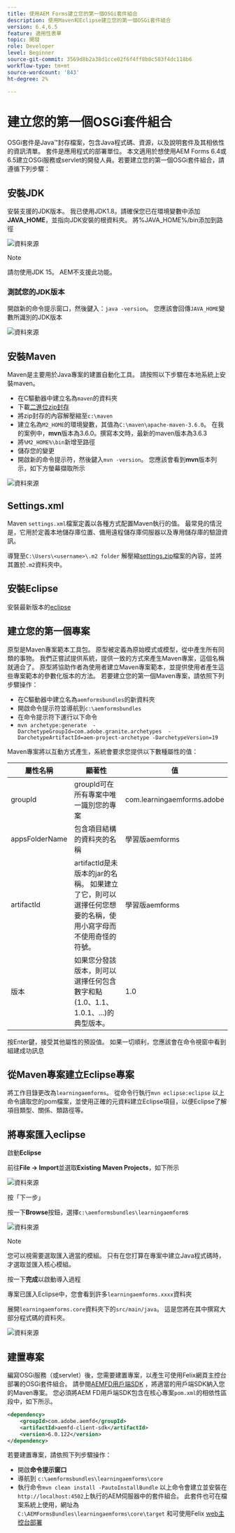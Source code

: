 ```yaml
---
title: 使用AEM Forms建立您的第一個OSGi套件組合
description: 使用Maven和Eclipse建立您的第一個OSGi套件組合
version: 6.4,6.5
feature: 適用性表單
topic: 開發
role: Developer
level: Beginner
source-git-commit: 3569d8b2a38d1cce02f6f4ff8b0c583f4dc118b6
workflow-type: tm+mt
source-wordcount: '843'
ht-degree: 2%

---
```



# 建立您的第一個OSGi套件組合

OSGi套件是Java™封存檔案，包含Java程式碼、資源，以及說明套件及其相依性的資訊清單。 套件是應用程式的部署單位。 本文適用於想使用AEM Forms 6.4或6.5建立OSGi服務或servlet的開發人員。若要建立您的第一個OSGi套件組合，請遵循下列步驟：


## 安裝JDK

安裝支援的JDK版本。 我已使用JDK1.8。請確保您已在環境變數中添加&#x200B;**JAVA_HOME**，並指向JDK安裝的根資料夾。
將%JAVA_HOME%/bin添加到路徑

![資料來源](assets/java-home.JPG)

>[!NOTE]
> 請勿使用JDK 15。 AEM不支援此功能。

### 測試您的JDK版本

開啟新的命令提示窗口，然後鍵入：`java -version`。 您應該會回傳`JAVA_HOME`變數所識別的JDK版本

![資料來源](assets/java-version.JPG)

## 安裝Maven

Maven是主要用於Java專案的建置自動化工具。 請按照以下步驟在本地系統上安裝maven。

* 在C驅動器中建立名為`maven`的資料夾
* 下載[二進位zip封存](http://maven.apache.org/download.cgi)
* 將zip封存的內容解壓縮至`c:\maven`
* 建立名為`M2_HOME`的環境變數，其值為`C:\maven\apache-maven-3.6.0`。 在我的案例中，**mvn**&#x200B;版本為3.6.0。撰寫本文時，最新的maven版本為3.6.3
* 將`%M2_HOME%\bin`新增至路徑
* 儲存您的變更
* 開啟新的命令提示符，然後鍵入`mvn -version`。 您應該會看到&#x200B;**mvn**&#x200B;版本列示，如下方螢幕擷取所示

![資料來源](assets/mvn-version.JPG)

## Settings.xml

Maven `settings.xml`檔案定義以各種方式配置Maven執行的值。 最常見的情況是，它用於定義本地儲存庫位置、備用遠程儲存庫伺服器以及專用儲存庫的驗證資訊。

導覽至`C:\Users\<username>\.m2 folder`
解壓縮[settings.zip](assets/settings.zip)檔案的內容，並將其置於`.m2`資料夾中。

## 安裝Eclipse

安裝最新版本的[eclipse](https://www.eclipse.org/downloads/)

## 建立您的第一個專案

原型是Maven專案範本工具包。 原型被定義為原始模式或模型，從中產生所有同類的事物。 我們正嘗試提供系統，提供一致的方式來產生Maven專案，這個名稱就適合了。 原型將協助作者為使用者建立Maven專案範本，並提供使用者產生這些專案範本的參數化版本的方法。
若要建立您的第一個Maven專案，請依照下列步驟操作：

* 在C驅動器中建立名為`aemformsbundles`的新資料夾
* 開啟命令提示符並導航到`c:\aemformsbundles`
* 在命令提示符下運行以下命令
* `mvn archetype:generate  -DarchetypeGroupId=com.adobe.granite.archetypes  -DarchetypeArtifactId=aem-project-archetype -DarchetypeVersion=19`

Maven專案將以互動方式產生，系統會要求您提供以下數種屬性的值：

| 屬性名稱 | 顯著性 | 值 |
------------------------|---------------------------------------|---------------------
| groupId | groupId可在所有專案中唯一識別您的專案 | com.learningaemforms.adobe |
| appsFolderName | 包含項目結構的資料夾的名稱 | 學習版aemforms |
| artifactId | artifactId是未版本的jar的名稱。 如果建立了它，則可以選擇任何您想要的名稱，使用小寫字母而不使用奇怪的符號。 | 學習版aemforms |
| 版本 | 如果您分發該版本，則可以選擇任何包含數字和點(1.0、1.1、1.0.1、...)的典型版本。 | 1.0 |

按Enter鍵，接受其他屬性的預設值。
如果一切順利，您應該會在命令視窗中看到組建成功訊息

## 從Maven專案建立Eclipse專案

將工作目錄更改為`learningaemforms`。
從命令行執行`mvn eclipse:eclipse`
以上命令讀取您的pom檔案，並使用正確的元資料建立Eclipse項目，以便Eclipse了解項目類型、關係、類路徑等。

## 將專案匯入eclipse

啟動&#x200B;**Eclipse**

前往&#x200B;**File -> Import**&#x200B;並選取&#x200B;**Existing Maven Projects**，如下所示

![資料來源](assets/import-mvn-project.JPG)

按「下一步」

按一下&#x200B;**Browse**&#x200B;按鈕，選擇`c:\aemformsbundles\learningaemform`s

![資料來源](assets/select-mvn-project.JPG)

>[!NOTE]
>您可以視需要選取匯入適當的模組。 只有在您打算在專案中建立Java程式碼時，才選取並匯入核心模組。

按一下&#x200B;**完成**&#x200B;以啟動導入過程

專案已匯入Eclipse中，您會看到許多`learningaemforms.xxxx`資料夾

展開`learningaemforms.core`資料夾下的`src/main/java`。 這是您將在其中撰寫大部分程式碼的資料夾。

![資料來源](assets/learning-core.JPG)

## 建置專案




編寫OSGi服務（或servlet）後，您需要建置專案，以產生可使用Felix網頁主控台部署的OSGi套件組合。 請參閱[AEMFD用戶端SDK](https://repo.adobe.com/nexus/content/groups/public/com/adobe/aemfd/aemfd-client-sdk-) ，將適當的用戶端SDK納入您的Maven專案。 您必須將AEM FD用戶端SDK包含在核心專案`pom.xml`的相依性區段中，如下所示。







```xml
<dependency>
    <groupId>com.adobe.aemfd</groupId>
    <artifactId>aemfd-client-sdk</artifactId>
    <version>6.0.122</version>
</dependency>
```

若要建置專案，請依照下列步驟操作：

* 開啟&#x200B;**命令提示窗口**
* 導航到 `c:\aemformsbundles\learningaemforms\core`
* 執行命令`mvn clean install -PautoInstallBundle`
以上命令會建立並安裝在`http://localhost:4502`上執行的AEM伺服器中的套件組合。 此套件也可在檔案系統上使用，網址為
   `C:\AEMFormsBundles\learningaemforms\core\target` 和可使用Felix  [web主控台部署](http://localhost:4502/system/console/bundles)
